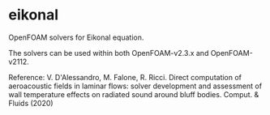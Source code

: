 # eikonal

OpenFOAM solvers for Eikonal equation.

The solvers can be used within both OpenFOAM-v2.3.x and OpenFOAM-v2112.

Reference:
V. D'Alessandro, M. Falone, R. Ricci.  Direct computation of aeroacoustic fields 
in laminar flows: solver development and assessment of wall temperature effects 
on radiated sound around bluff bodies. Comput. & Fluids (2020)
